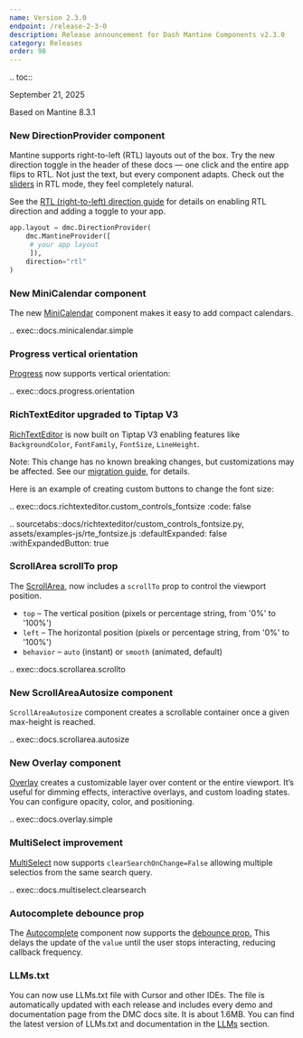 ```yaml
---
name: Version 2.3.0
endpoint: /release-2-3-0
description: Release announcement for Dash Mantine Components v2.3.0
category: Releases
order: 98
---
```


.. toc::

September 21, 2025  

Based on Mantine 8.3.1

### New DirectionProvider component 

Mantine supports right-to-left (RTL) layouts out of the box. Try the new direction toggle in the header of these 
docs — one click and the entire app flips to RTL. Not just the text, but every component adapts. Check out the [sliders](/components/slider)
in RTL mode, they feel completely natural.

See the [RTL (right-to-left) direction guide](/rtl)  for details on enabling RTL direction and adding a toggle to your app.


```python
app.layout = dmc.DirectionProvider(
    dmc.MantineProvider([
     # your app layout
     ]),
    direction="rtl"
)
```

### New MiniCalendar component

The new [MiniCalendar](/components/mini-calendar) component makes it easy to add compact calendars.


.. exec::docs.minicalendar.simple

### Progress vertical orientation

[Progress](/components/progress) now supports vertical orientation:

.. exec::docs.progress.orientation


### RichTextEditor upgraded to Tiptap V3

[RichTextEditor](/components/richtexteditor) is now built on Tiptap V3 enabling features like  `BackgroundColor`,
`FontFamily`, `FontSize`, `LineHeight`.

Note: This change has no known breaking changes, but customizations may be affected.  See our [migration guide,](https://www.dash-mantine-components.com/migration) for details.
  

Here is an example of creating custom buttons to change the font size:


.. exec::docs.richtexteditor.custom_controls_fontsize
    :code: false

.. sourcetabs::docs/richtexteditor/custom_controls_fontsize.py, assets/examples-js/rte_fontsize.js
    :defaultExpanded: false
    :withExpandedButton: true 

### ScrollArea scrollTo prop

The [ScrollArea](/components/scrollarea), now includes a `scrollTo` prop to control the viewport position.

  * `top` – The vertical position (pixels or percentage string, from '0%' to '100%')
  * `left` – The horizontal position (pixels or percentage string, from '0%' to '100%')
  * `behavior` – `auto` (instant) or `smooth` (animated, default)

.. exec::docs.scrollarea.scrollto


### New ScrollAreaAutosize component

`ScrollAreaAutosize` component creates a scrollable container once a given max-height is reached.

.. exec::docs.scrollarea.autosize



### New Overlay component

[Overlay](/components/overaly) creates a customizable  layer over content or the entire viewport. It’s useful for dimming
effects, interactive overlays, and custom loading states. You can configure opacity, color, and positioning.

.. exec::docs.overlay.simple


### MultiSelect improvement

[MultiSelect](/components/multiselect) now supports `clearSearchOnChange=False` allowing multiple selectios from the same search query.

.. exec::docs.multiselect.clearsearch

### Autocomplete debounce prop

The [Autocomplete](/components/autocomplete) component now supports the [debounce prop.](/debounce) This delays the update of the `value` until
the user stops interacting, reducing callback frequency.

### LLMs.txt
You can now use LLMs.txt file with Cursor and other IDEs. The file is automatically updated with each release and
includes every demo and documentation page from the DMC docs site. It is about 1.6MB. You can find the latest version 
of LLMs.txt and documentation in the  [LLMs](/llms) section.

